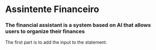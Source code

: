 <h1>Assintente Financeiro</h1>

<h3>The financial assistant is a system based on AI that allows users to organize their finances</h3>

<p>The first part is to add the input to the statement.</p>
